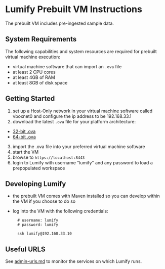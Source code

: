 # Lumify Prebuilt VM Instructions

The prebuilt VM includes pre-ingested sample data.


## System Requirements

The following capabilities and system resources are required for prebuilt virtual machine execution:

* virtual machine software that can import an `.ova` file
* at least 2 CPU cores
* at least 4GB of RAM
* at least 8GB of disk space


## Getting Started

1. set up a Host-Only network in your virtual machine software called vboxnet0 and configure the ip address to be 192.168.33.1
2. download the latest `.ova` file for your platform architecture:
  - [32-bit .ova](http://bits.lumify.io/vm/lumify-demo-opensource-20140321-32bit.ova)
  - [64-bit .ova](http://bits.lumify.io/vm/lumify-demo-20140801-64bit.ova)
3. import the .ova file into your preferred virtual machine software
4. start the VM
5. browse to ```https://localhost:8443```
6. login to Lumify with username "lumify" and any password to load a prepopulated workspace


## Developing Lumify

* the prebuilt VM comes with Maven installed so you can develop within the VM if you choose to do so
* log into the VM with the following credentials:

        # username: lumify
        # password: lumify

        ssh lumify@192.168.33.10


## Useful URLS

See [admin-urls.md](admin-urls.md) to monitor the services on which Lumify runs.
